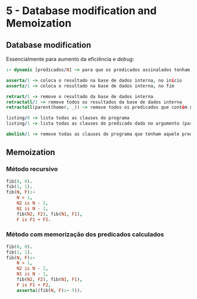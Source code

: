 # 5 - Database modification and Memoization

## Database modification

Essencialmente para aumento da eficiência e *debug*:

```prolog
:- dynamic [predicados/N] -> para que os predicados assinalados tenham acesso à memória dinâmica

asserta/1 -> coloca o resultado na base de dados interna, no início
assertz/1 -> coloca o resultado na base de dados interna, no fim

retract/1 -> remove o resultado da base de dados interna
retractall/1 -> remove todos os resultados da base de dados interna
retractall(parent(homer, _)) -> remove todos os predicados que contêm o "homer" como pai

listing/0 -> lista todas as clauses do programa
listing/1 -> lista todas as clauses do predicado dado no argumento (parent/2, por exemplo)

abolish/1 -> remove todas as clauses do programa que tenham aquele predicado (parent/2, por exemplo)
```

## Memoization

### Método recursivo

```prolog
fib(0, 0).
fib(1, 1).
fib(N, F):-
    N > 1,
    N2 is N - 2,
    N1 is N - 1,
    fib(N2, F2), fib(N1, F1),
    F is F1 + F2.
```

### Método com memorização dos predicados calculados

```prolog
fib(0, 0).
fib(1, 1).
fib(N, F):-
    N > 1,
    N2 is N - 2,
    N1 is N - 1,
    fib(N2, F2), fib(N1, F1),
    F is F1 + F2,
    asserta((fib(N, F):- !)).
```